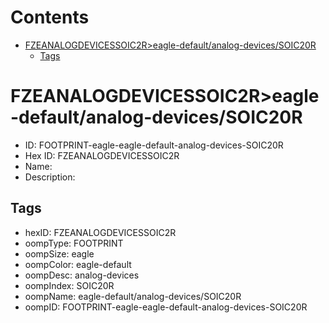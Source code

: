



Contents
========

* [FZEANALOGDEVICESSOIC2R>eagle-default/analog-devices/SOIC20R](#fzeanalogdevicessoic2reagle-defaultanalog-devicessoic20r)
	* [Tags](#tags)

# FZEANALOGDEVICESSOIC2R>eagle-default/analog-devices/SOIC20R

- ID: FOOTPRINT-eagle-eagle-default-analog-devices-SOIC20R
- Hex ID: FZEANALOGDEVICESSOIC2R
- Name: 
- Description: 

## Tags

- hexID: FZEANALOGDEVICESSOIC2R
- oompType: FOOTPRINT
- oompSize: eagle
- oompColor: eagle-default
- oompDesc: analog-devices
- oompIndex: SOIC20R
- oompName: eagle-default/analog-devices/SOIC20R
- oompID: FOOTPRINT-eagle-eagle-default-analog-devices-SOIC20R
